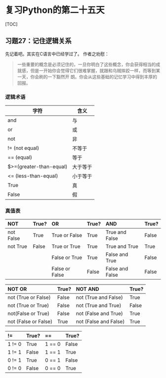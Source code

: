 # 复习Python的第二十五天
[TOC]
## 习题27：记住逻辑关系
先记着吧。其实在C语言中已经学过了。
作者之劝慰：
>一些重要的概念是必须记住的，一旦你明白了这些概念，你会获得相当的成就感，但是一开始你会觉得它们很难掌握，就跟和乌贼摔跤一样，而等到某一天，你会刷的一下豁然开 朗。你会从这些基础的记忆学习中得到丰厚的回报。

### 逻辑术语
|字符             |  含义|
|---------------------|-----------|
|and             |    与|
|or              |   或|
|not              |  非|
|!= (not equal)       | 不等于|
|== (equal)          | 等于|
|$>=(greater-than-equal) | 大于等于| 
|<= (less-than-equal)   |  小于等于|
|True              |  真|
|False             | 假|

### 真值表
|NOT  	|  True?   	  | OR 	 		 |   True?    	 |AND  |  True?        
|:---------|:------  |:---------		|:------    |:---------|:----------  
|not False |True    |True or False |  True   |True and False| False  
|not True | False   |True or True |  True    |True and True | True    
|       |        | False or True | True   |False and True |False
|       |        |False or False | False  |False and False |False    

|NOT OR |  True?      |NOT AND  |  True?
|:---------|:--------------   |:---------|:------------ 
|not (True or False) |  False  |not (True and False)| True 
|not (True or True)|  False  |not (True and True)  |False 
|not(False or True)  |  False |not (False and True) | True 
|not (False or False)| True  |not (False and False)| True 

|!=     |  True?     |==    |  True?   
|:---------|:------     |:---------|:------
|1 != 0   |  True      |1 == 0 |  False
|1 != 1  |  False       |1 == 1 |  True
|0 != 1  |  True        |0 == 1 |  False
|0 != 0  |  False       |0 == 0  |  True
